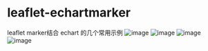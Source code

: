 # leaflet-echartmarker
leaflet marker结合 echart 的几个常用示例
![image](https://github.com/shitao1988/leaflet-echartmarker/raw/master/1.png)
![image](https://github.com/shitao1988/leaflet-echartmarker/raw/master/2.png)
![image](https://github.com/shitao1988/leaflet-echartmarker/raw/master/3.png)
![image](https://github.com/shitao1988/leaflet-echartmarker/raw/master/4.png)

